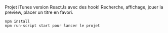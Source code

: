 Projet iTunes version ReactJs avec des hook!
Recherche, affichage, jouer la preview, placer un titre en favori.

    npm install
    npm run-script start pour lancer le projet
